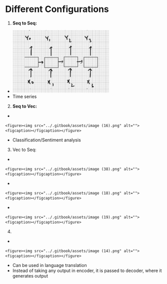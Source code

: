 # Different Configurations

1. **Seq to Seq:**

* ![](<../.gitbook/assets/image (15).png>)
* Time series

2. **Seq to Vec:**

*

    <figure><img src="../.gitbook/assets/image (16).png" alt=""><figcaption></figcaption></figure>
* Classification/Sentiment analysis

3. Vec to Seq:

*

    <figure><img src="../.gitbook/assets/image (38).png" alt=""><figcaption></figcaption></figure>
*

    <figure><img src="../.gitbook/assets/image (18).png" alt=""><figcaption></figcaption></figure>
*

    <figure><img src="../.gitbook/assets/image (19).png" alt=""><figcaption></figcaption></figure>

4.

*

    <figure><img src="../.gitbook/assets/image (14).png" alt=""><figcaption></figcaption></figure>
* Can be used in language translation
* Instead of taking any output in encoder, it is passed to decoder, where it generates output
